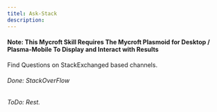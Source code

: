 ```yaml
---
titel: Ask-Stack
description: 
---
```

#### Note: This Mycroft Skill Requires The Mycroft Plasmoid for Desktop / Plasma-Mobile To Display and Interact with Results
Find Questions on StackExchanged based channels.
###### Done: StackOverFlow
###### ToDo: Rest.
